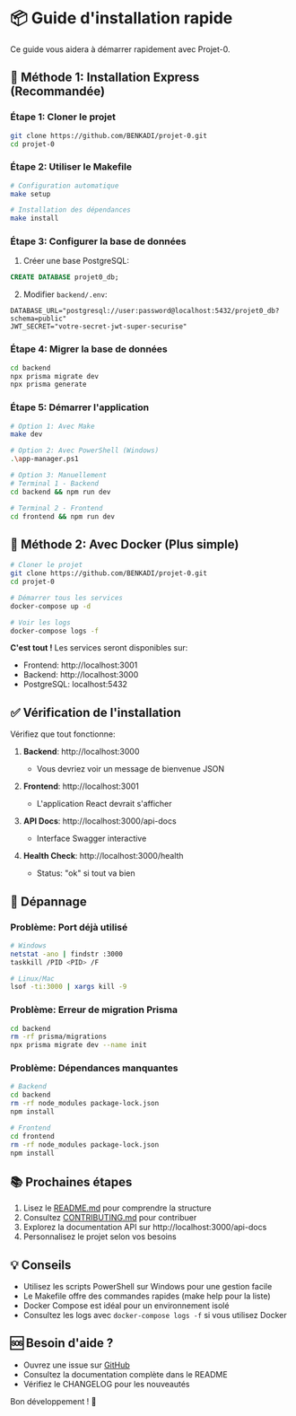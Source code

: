 # 📦 Guide d'installation rapide

Ce guide vous aidera à démarrer rapidement avec Projet-0.

## 🚀 Méthode 1: Installation Express (Recommandée)

### Étape 1: Cloner le projet
```bash
git clone https://github.com/BENKADI/projet-0.git
cd projet-0
```

### Étape 2: Utiliser le Makefile
```bash
# Configuration automatique
make setup

# Installation des dépendances
make install
```

### Étape 3: Configurer la base de données
1. Créer une base PostgreSQL:
```sql
CREATE DATABASE projet0_db;
```

2. Modifier `backend/.env`:
```env
DATABASE_URL="postgresql://user:password@localhost:5432/projet0_db?schema=public"
JWT_SECRET="votre-secret-jwt-super-securise"
```

### Étape 4: Migrer la base de données
```bash
cd backend
npx prisma migrate dev
npx prisma generate
```

### Étape 5: Démarrer l'application
```bash
# Option 1: Avec Make
make dev

# Option 2: Avec PowerShell (Windows)
.\app-manager.ps1

# Option 3: Manuellement
# Terminal 1 - Backend
cd backend && npm run dev

# Terminal 2 - Frontend
cd frontend && npm run dev
```

## 🐳 Méthode 2: Avec Docker (Plus simple)

```bash
# Cloner le projet
git clone https://github.com/BENKADI/projet-0.git
cd projet-0

# Démarrer tous les services
docker-compose up -d

# Voir les logs
docker-compose logs -f
```

**C'est tout !** Les services seront disponibles sur:
- Frontend: http://localhost:3001
- Backend: http://localhost:3000
- PostgreSQL: localhost:5432

## ✅ Vérification de l'installation

Vérifiez que tout fonctionne:

1. **Backend**: http://localhost:3000
   - Vous devriez voir un message de bienvenue JSON

2. **Frontend**: http://localhost:3001
   - L'application React devrait s'afficher

3. **API Docs**: http://localhost:3000/api-docs
   - Interface Swagger interactive

4. **Health Check**: http://localhost:3000/health
   - Status: "ok" si tout va bien

## 🔧 Dépannage

### Problème: Port déjà utilisé
```bash
# Windows
netstat -ano | findstr :3000
taskkill /PID <PID> /F

# Linux/Mac
lsof -ti:3000 | xargs kill -9
```

### Problème: Erreur de migration Prisma
```bash
cd backend
rm -rf prisma/migrations
npx prisma migrate dev --name init
```

### Problème: Dépendances manquantes
```bash
# Backend
cd backend
rm -rf node_modules package-lock.json
npm install

# Frontend
cd frontend
rm -rf node_modules package-lock.json
npm install
```

## 📚 Prochaines étapes

1. Lisez le [README.md](README.md) pour comprendre la structure
2. Consultez [CONTRIBUTING.md](CONTRIBUTING.md) pour contribuer
3. Explorez la documentation API sur http://localhost:3000/api-docs
4. Personnalisez le projet selon vos besoins

## 💡 Conseils

- Utilisez les scripts PowerShell sur Windows pour une gestion facile
- Le Makefile offre des commandes rapides (make help pour la liste)
- Docker Compose est idéal pour un environnement isolé
- Consultez les logs avec `docker-compose logs -f` si vous utilisez Docker

## 🆘 Besoin d'aide ?

- Ouvrez une issue sur [GitHub](https://github.com/BENKADI/projet-0/issues)
- Consultez la documentation complète dans le README
- Vérifiez le CHANGELOG pour les nouveautés

Bon développement ! 🎉
